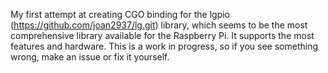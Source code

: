 My first attempt at creating CGO binding for the lgpio (https://github.com/joan2937/lg.git) library, which seems to be the most comprehensive library available for the Raspberry Pi.  It supports the most features and hardware.  This is a work in progress, so if you see something wrong, make an issue or fix it yourself.
